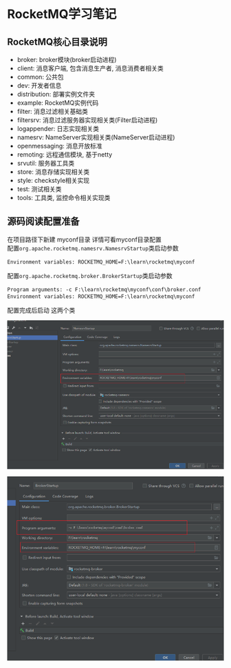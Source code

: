 # RocketMQ学习笔记

## RocketMQ核心目录说明
- broker: broker模块(broker启动进程)
- client: 消息客户端, 包含消息生产者, 消息消费者相关类
- common: 公共包
- dev: 开发者信息
- distribution: 部署实例文件夹
- example: RocketMQ实例代码
- filter: 消息过滤相关基础类
- filtersrv: 消息过滤服务器实现相关类(Filter启动进程)
- logappender: 日志实现相关类
- namesrv: NameServer实现相关类(NameServer启动进程)
- openmessaging: 消息开放标准
- remoting: 远程通信模块, 基于netty
- srvutil: 服务器工具类
- store: 消息存储实现相关类
- style: checkstyle相关实现
- test: 测试相关类
- tools: 工具类, 监控命令相关实现类


## 源码阅读配置准备
在项目路径下新建 myconf目录 详情可看myconf目录配置  
配置`org.apache.rocketmq.namesrv.NamesrvStartup`类启动参数
```
Environment variables: ROCKETMQ_HOME=F:\learn\rocketmq\myconf
```
配置`org.apache.rocketmq.broker.BrokerStartup`类启动参数
```
Program arguments: -c F:\learn\rocketmq\myconf\conf\broker.conf
Environment variables: ROCKETMQ_HOME=F:\learn\rocketmq\myconf
```
配置完成后启动 这两个类

![环境配置1](picture/环境配置1.png)

![环境配置2](picture/环境配置2.png)





















